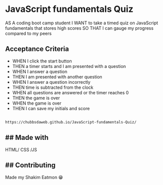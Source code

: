 # JavaScript fundamentals Quiz

AS A coding boot camp student
I WANT to take a timed quiz on JavaScript fundamentals that stores high scores
SO THAT I can gauge my progress compared to my peers

## Acceptance Criteria

* WHEN I click the start button
* THEN a timer starts and I am presented with a question
* WHEN I answer a question
* THEN I am presented with another question
* WHEN I answer a question incorrectly
* THEN time is subtracted from the clock
* WHEN all questions are answered or the timer reaches 0
* THEN the game is over
* WHEN the game is over
* THEN I can save my initials and score

## 

```bash
https://chubbsdaweb.github.io/JavaScript-fundamentals-Quiz/
```

## ## Made with 
HTML/
CSS
/JS




## ## Contributing
Made my Shakim Eatmon 😁
